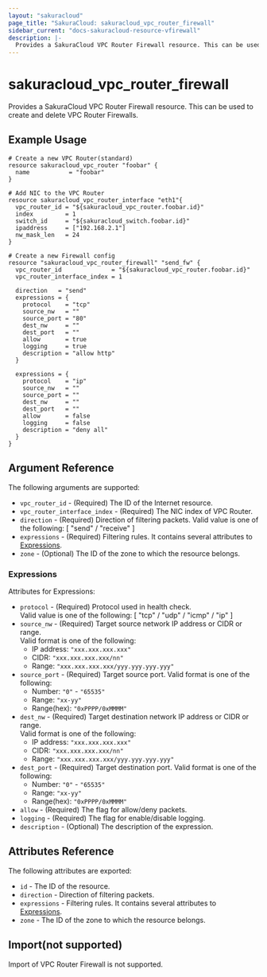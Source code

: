 ```yaml
---
layout: "sakuracloud"
page_title: "SakuraCloud: sakuracloud_vpc_router_firewall"
sidebar_current: "docs-sakuracloud-resource-vfirewall"
description: |-
  Provides a SakuraCloud VPC Router Firewall resource. This can be used to create and delete VPC Router Firewalls.
---
```


# sakuracloud\_vpc\_router\_firewall

Provides a SakuraCloud VPC Router Firewall resource. This can be used to create and delete VPC Router Firewalls.

## Example Usage

```hcl
# Create a new VPC Router(standard)
resource sakuracloud_vpc_router "foobar" {
  name           = "foobar"
}

# Add NIC to the VPC Router
resource sakuracloud_vpc_router_interface "eth1"{
  vpc_router_id = "${sakuracloud_vpc_router.foobar.id}"
  index         = 1
  switch_id     = "${sakuracloud_switch.foobar.id}"
  ipaddress     = ["192.168.2.1"]
  nw_mask_len   = 24
}

# Create a new Firewall config
resource "sakuracloud_vpc_router_firewall" "send_fw" {
  vpc_router_id              = "${sakuracloud_vpc_router.foobar.id}"
  vpc_router_interface_index = 1
  
  direction   = "send"
  expressions = {
    protocol    = "tcp"
    source_nw   = ""
    source_port = "80"
    dest_nw     = ""
    dest_port   = ""
    allow       = true
    logging     = true
    description = "allow http"
  }

  expressions = {
    protocol    = "ip"
    source_nw   = ""
    source_port = ""
    dest_nw     = ""
    dest_port   = ""
    allow       = false
    logging     = false
    description = "deny all"
  }
}

```

## Argument Reference

The following arguments are supported:

* `vpc_router_id` - (Required) The ID of the Internet resource.
* `vpc_router_interface_index` - (Required) The NIC index of VPC Router.
* `direction` - (Required) Direction of filtering packets.
Valid value is one of the following: [ "send" / "receive" ]
* `expressions` - (Required) Filtering rules. It contains several attributes to [Expressions](#expressions).
* `zone` - (Optional) The ID of the zone to which the resource belongs.

### Expressions

Attributes for Expressions:

* `protocol` - (Required) Protocol used in health check.  
Valid value is one of the following: [ "tcp" / "udp" / "icmp" / "ip" ]
* `source_nw` - (Required) Target source network IP address or CIDR or range.  
Valid format is one of the following:   
  * IP address: `"xxx.xxx.xxx.xxx"`
  * CIDR: `"xxx.xxx.xxx.xxx/nn"`
  * Range: `"xxx.xxx.xxx.xxx/yyy.yyy.yyy.yyy"`
* `source_port` - (Required) Target source port.
Valid format is one of the following:
  * Number: `"0"` - `"65535"`
  * Range: `"xx-yy"`
  * Range(hex): `"0xPPPP/0xMMMM"`
* `dest_nw` - (Required) Target destination network IP address or CIDR or range.  
  Valid format is one of the following:   
    * IP address: `"xxx.xxx.xxx.xxx"`
    * CIDR: `"xxx.xxx.xxx.xxx/nn"`
    * Range: `"xxx.xxx.xxx.xxx/yyy.yyy.yyy.yyy"`
* `dest_port` - (Required) Target destination port.
Valid format is one of the following:
  * Number: `"0"` - `"65535"`
  * Range: `"xx-yy"`
  * Range(hex): `"0xPPPP/0xMMMM"`
* `allow` - (Required) The flag for allow/deny packets.
* `logging` - (Required) The flag for enable/disable logging.
* `description` - (Optional) The description of the expression.

## Attributes Reference

The following attributes are exported:

* `id` - The ID of the resource.
* `direction` - Direction of filtering packets.
* `expressions` - Filtering rules. It contains several attributes to [Expressions](#expressions).
* `zone` - The ID of the zone to which the resource belongs.

## Import(not supported)

Import of VPC Router Firewall is not supported.
